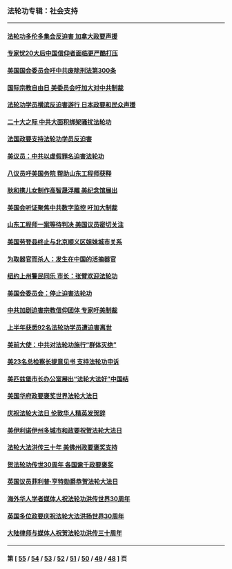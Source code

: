 ### 法轮功专辑：社会支持
---
#### [法轮功多伦多集会反迫害 加拿大政要声援](../../pages/nf4386/n13881303.md?12310430) 
#### [专家忧20大后中国信仰者面临更严酷打压](../../pages/nf4386/n13874993.md?12310430) 
#### [美国国会委员会吁中共废除刑法第300条](../../pages/nf4386/n13868121.md?12310430) 
#### [国际宗教自由日 美委员会吁加大对中共制裁](../../pages/nf4386/n13855021.md?12310430) 
#### [法轮功学员横滨反迫害游行 日本政要和民众声援](../../pages/nf4386/n13847132.md?12310430) 
#### [二十大之际 中共大面积绑架骚扰法轮功](../../pages/nf4386/n13846381.md?12310430) 
#### [法国政要支持法轮功学员反迫害](../../pages/nf4386/n13841970.md?12310430) 
#### [美议员：中共以虚假罪名迫害法轮功](../../pages/nf4386/n13841083.md?12310430) 
#### [八议员吁美国务院 帮助山东工程师获释](../../pages/nf4386/n13836379.md?12310430) 
#### [耿和携儿女制作高智晟浮雕 美纪念馆展出](../../pages/nf4386/n13829624.md?12310430) 
#### [美国会听证聚焦中共数字监控 吁加大制裁](../../pages/nf4386/n13825083.md?12310430) 
#### [山东工程师一案等待判决 美国议员密切关注](../../pages/nf4386/n13815065.md?12310430) 
#### [美国劳登县终止与北京顺义区姐妹城市关系](../../pages/nf4386/n13811030.md?12310430) 
#### [为取器官而杀人：发生在中国的活摘器官](../../pages/nf4386/n13794731.md?12310430) 
#### [纽约上州警民同乐 市长：张臂欢迎法轮功](../../pages/nf4386/n13794375.md?12310430) 
#### [美国会委员会：停止迫害法轮功](../../pages/nf4386/n13788164.md?12310430) 
#### [中共加剧迫害宗教信仰团体 专家吁美制裁](../../pages/nf4386/n13780252.md?12310430) 
#### [上半年获悉92名法轮功学员遭迫害离世](../../pages/nf4386/n13772701.md?12310430) 
#### [美前大使：中共对法轮功施行“群体灭绝”](../../pages/nf4386/n13771705.md?12310430) 
#### [美23名总检察长提意见书 支持法轮功申诉](../../pages/nf4386/n13766596.md?12310430) 
#### [美匹兹堡市长办公室展出“法轮大法好”中国结](../../pages/nf4386/n13749721.md?12310430) 
#### [美国华府政要褒奖世界法轮大法日](../../pages/nf4386/n13743770.md?12310430) 
#### [庆祝法轮大法日 伦敦华人精英发贺辞](../../pages/nf4386/n13741593.md?12310430) 
#### [美伊利诺伊州多城市和政要祝贺法轮大法日](../../pages/nf4386/n13737149.md?12310430) 
#### [法轮大法洪传三十年 美佛州政要褒奖支持](../../pages/nf4386/n13737103.md?12310430) 
#### [贺法轮功传世30周年 各国逾千政要褒奖](../../pages/nf4386/n13735828.md?12310430) 
#### [英国议员菲利普‧亨特勋爵恭贺法轮大法日](../../pages/nf4386/n13736187.md?12310430) 
#### [海外华人学者媒体人祝法轮功洪传世界30周年](../../pages/nf4386/n13735835.md?12310430) 
#### [英国多位政要庆祝法轮大法洪扬世界30周年](../../pages/nf4386/n13734739.md?12310430) 
#### [大陆律师与媒体人祝贺法轮功洪传三十周年](../../pages/nf4386/n13735062.md?12310430) 

---
#### 第 [ [55](./55.md?12310430) / [54](./54.md?12310430) / [53](./53.md?12310430) / [52](./52.md?12310430) / [51](./51.md?12310430) / [50](./50.md?12310430) / [49](./49.md?12310430) / [48](./48.md?12310430) ] 页
